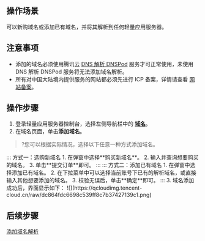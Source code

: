 ## 操作场景
可以新购域名或添加已有域名，并将其解析到任何轻量应用服务器。

## 注意事项
- 添加的域名必须使用腾讯云 [DNS 解析 DNSPod](https://cloud.tencent.com/document/product/302) 服务才可正常使用，未使用 DNS 解析 DNSPod 服务将无法添加域名解析。
- 所有对中国大陆境内提供服务的网站都必须先进行 ICP 备案，详情请查看 [网站备案](https://cloud.tencent.com/document/product/243)。


## 操作步骤

1. 登录轻量应用服务器控制台，选择左侧导航栏中的 [**域名**](https://console.cloud.tencent.com/lighthouse/domain)。
2. 在域名页面，单击**添加域名**。
>?您可以根据实际情况，选择以下任意一种方式添加域名。
<dx-tabs>
::: 方式一：选购新域名
1. 在弹窗中选择**购买新域名**。
2. 输入并查询想要购买的域名。
3. 单击**提交订单**即可。
:::
::: 方式二：添加已有域名
1. 在弹窗中选择添加已有域名。
2. 在下拉菜单中可以选择当前账号下已有的解析域名，或直接输入其他想要添加的域名。
3. 校验无误后，单击**确定**即可。
:::
</dx-tabs>
3. 域名添加成功后，界面显示如下：
![](https://qcloudimg.tencent-cloud.cn/raw/dc864fdc6698c539ff8c7b37427139c1.png)


## 后续步骤
[添加域名解析](https://cloud.tencent.com/document/product/1207/81333)



